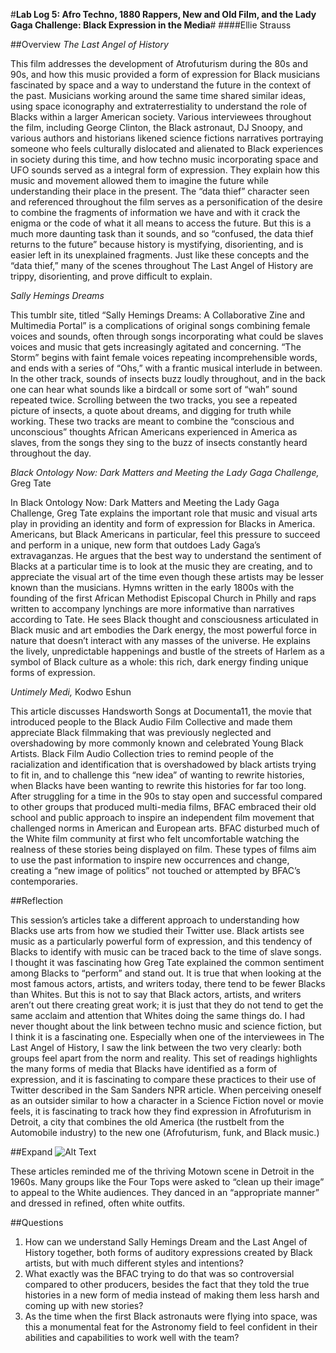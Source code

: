 #**Lab Log 5: Afro Techno, 1880 Rappers, New and Old Film, and the Lady Gaga Challenge: Black Expression in the Media**#
####Ellie Strauss


##Overview 
*The Last Angel of History*

This film addresses the development of Atrofuturism during the 80s and 90s, and how this music provided a form of expression for Black musicians fascinated by space and a way to understand the future in the context of the past. Musicians working around the same time shared similar ideas, using space iconography and extraterrestiality to understand the role of Blacks within a larger American society. Various interviewees throughout the film, including George Clinton, the Black astronaut, DJ Snoopy, and various authors and historians likened science fictions narratives portraying someone who feels culturally dislocated and alienated to Black experiences in society during this time, and how techno music incorporating space and UFO sounds served as a integral form of expression. They explain how this music and movement allowed them to imagine the future while understanding their place in the present. The “data thief” character seen and referenced throughout the film serves as a personification of the desire to combine the fragments of information we have and with it crack the enigma or the code of what it all means to access the future. But this is a much more daunting task than it sounds, and so “confused, the data thief returns to the future” because history is mystifying, disorienting, and is easier left in its unexplained fragments. Just like these concepts and the “data thief,” many of the scenes throughout The Last Angel of History are trippy, disorienting, and prove difficult to explain. 


*Sally Hemings Dreams* 

This tumblr site, titled “Sally Hemings Dreams: A Collaborative Zine and Multimedia Portal” is a complications of original songs combining female voices and sounds, often through songs incorporating what could be slaves voices and music that gets increasingly agitated and concerning. “The Storm” begins with faint female voices repeating incomprehensible words, and ends with a series of “Ohs,” with a frantic musical interlude in between. In the other track, sounds of insects buzz loudly throughout, and in the back one can hear what sounds like a birdcall or some sort of “wah” sound repeated twice. Scrolling between the two tracks, you see a repeated picture of insects, a quote about dreams, and digging for truth while working. These two tracks are meant to combine the “conscious and unconscious” thoughts African Americans experienced in America as slaves, from the songs they sing to the buzz of insects constantly heard throughout the day. 


*Black Ontology Now: Dark Matters and Meeting the Lady Gaga Challenge,* Greg Tate 

In Black Ontology Now: Dark Matters and Meeting the Lady Gaga Challenge, Greg Tate explains the important role that music and visual arts play in providing an identity and form of expression for Blacks in America. Americans, but Black Americans in particular, feel this pressure to succeed and perform in a unique, new form that outdoes Lady Gaga’s extravaganzas. He argues that the best way to understand the sentiment of Blacks at a particular time is to look at the music they are creating, and to appreciate the visual art of the time even though these artists may be lesser known than the musicians. Hymns written in the early 1800s with the founding of the first African Methodist Episcopal Church in Philly and raps written to accompany lynchings are more informative than narratives according to Tate. He sees Black thought and consciousness articulated in Black music and art embodies the Dark energy, the most powerful force in nature that doesn’t interact with any masses of the universe. He explains the lively, unpredictable happenings and bustle of the streets of Harlem as a symbol of Black culture as a whole: this rich, dark energy finding unique forms of expression. 


*Untimely Medi,* Kodwo Eshun 

This article discusses Handsworth Songs at Documenta11, the movie that introduced people to the Black Audio Film Collective and made them appreciate Black filmmaking that was previously neglected and overshadowing by more commonly known and celebrated Young Black Artists. Black Film Audio Collection tries to remind people of the racialization and identification that is overshadowed by black artists trying to fit in, and to challenge this “new idea” of wanting to rewrite histories, when Blacks have been wanting to rewrite this histories for far too long. After struggling for a time in the 90s to stay open and successful compared to other groups that produced multi-media films, BFAC embraced their old school and public approach to inspire an independent film movement that challenged norms in American and European arts. BFAC disturbed much of the White film community at first who felt uncomfortable watching the realness of these stories being displayed on film. These types of films aim to use the past information to inspire new occurrences and change, creating a “new image of politics” not touched or attempted by BFAC’s contemporaries.     


##Reflection 

This session’s articles take a different approach to understanding how Blacks use arts from how we studied their Twitter use. Black artists see music as a particularly powerful form of expression, and this tendency of Blacks to identify with music can be traced back to the time of slave songs. I thought it was fascinating how Greg Tate explained the common sentiment among Blacks to “perform” and stand out. It is true that when looking at the most famous actors, artists, and writers today, there tend to be fewer Blacks than Whites. But this is not to say that Black actors, artists, and writers aren’t out there creating great work; it is just that they do not tend to get the same acclaim and attention that Whites doing the same things do. 
I had never thought about the link between techno music and science fiction, but I think it is a fascinating one. Especially when one of the interviewees in The Last Angel of History, I saw the link between the two very clearly: both groups feel apart from the norm and reality. This set of readings highlights the many forms of media that Blacks have identified as a form of expression, and it is fascinating to compare these practices to their use of Twitter described in the Sam Sanders NPR article. When perceiving oneself as an outsider similar to how a character in a Science Fiction novel or movie feels, it is fascinating to track how they find expression in Afrofuturism in Detroit, a city that combines the old America (the rustbelt from the Automobile industry) to the new one (Afrofuturism, funk, and Black music.) 


##Expand 
![Alt Text](http://thefunkandsoulrevue.com/wp-content/uploads/2015/12/four-tops-4ed23a75edf0f.jpg)
 

These articles reminded me of the thriving Motown scene in Detroit in the 1960s. Many groups like the Four Tops were asked to “clean up their image” to appeal to the White audiences. They danced in an “appropriate manner” and dressed in refined, often white outfits. 


##Questions 

1.	How can we understand Sally Hemings Dream and the Last Angel of History together, both forms of auditory expressions created by Black artists, but with much different styles and intentions? 
2.	What exactly was the BFAC trying to do that was so controversial compared to other producers, besides the fact that they told the true histories in a new form of media instead of making them less harsh and coming up with new stories? 
3.	As the time when the first Black astronauts were flying into space, was this a monumental feat for the Astronomy field to feel confident in their abilities and capabilities to work well with the team?  
